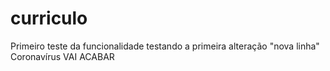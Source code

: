 ﻿# curriculo
Primeiro teste da funcionalidade
testando a primeira alteração
"nova linha" 
Coronavírus
VAI ACABAR
